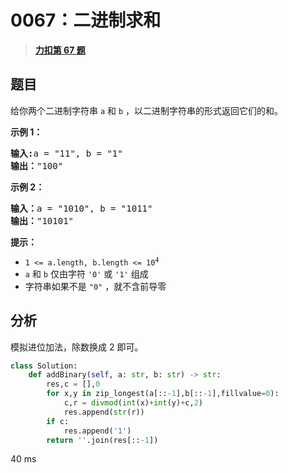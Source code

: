 # 0067：二进制求和


> <u>**[力扣第 67 题](https://leetcode.cn/problems/add-binary/)**</u>

## 题目

<p>给你两个二进制字符串 <code>a</code> 和 <code>b</code> ，以二进制字符串的形式返回它们的和。</p>



<p><strong>示例 1：</strong></p>

<pre>
<strong>输入:</strong>a = "11", b = "1"
<strong>输出：</strong>"100"</pre>

<p><strong>示例 2：</strong></p>

<pre>
<strong>输入：</strong>a = "1010", b = "1011"
<strong>输出：</strong>"10101"</pre>



<p><strong>提示：</strong></p>

<ul>
<li><code>1 &lt;= a.length, b.length &lt;= 10<sup>4</sup></code></li>
<li><code>a</code> 和 <code>b</code> 仅由字符 <code>'0'</code> 或 <code>'1'</code> 组成</li>
<li>字符串如果不是 <code>"0"</code> ，就不含前导零</li>
</ul>


## 分析

模拟进位加法，除数换成 2 即可。

```python
class Solution:
    def addBinary(self, a: str, b: str) -> str:
        res,c = [],0
        for x,y in zip_longest(a[::-1],b[::-1],fillvalue=0):
            c,r = divmod(int(x)+int(y)+c,2)
            res.append(str(r))
        if c:
            res.append('1')
        return ''.join(res[::-1])
```
40 ms
